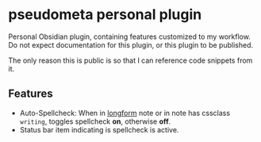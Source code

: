 <!-- LTeX: enabled=false -->
# pseudometa personal plugin
<!-- LTeX: enabled=true -->

<!-- vale Google.FirstPerson = NO -->
Personal Obsidian plugin, containing features customized to my workflow. Do not
expect documentation for this plugin, or this plugin to be published.

The only reason this is public is so that I can reference code snippets from it.

## Features
- Auto-Spellcheck: When in [longform](https://obsidian.md/plugins?id=longform)
  note or in note has cssclass `writing`, toggles spellcheck **on**, otherwise **off**.
- Status bar item indicating is spellcheck is active.
